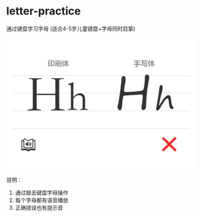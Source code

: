 # letter-practice

通过键盘学习字母 (适合4-5岁儿童键盘+字母同时启蒙)

![](screen.png)

说明：
1. 通过敲击键盘字母操作
2. 每个字母都有语音播放
2. 正确错误也有提示音
